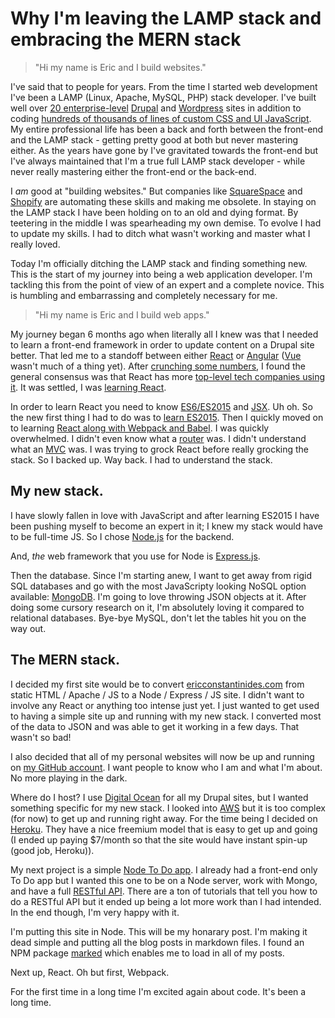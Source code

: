 # Why I'm leaving the LAMP stack and embracing the MERN stack

>"Hi my name is Eric and I build websites."

I've said that to people for years. From the time I started web development I've been a LAMP (Linux, Apache, MySQL, PHP) stack developer. I've built well over [20 enterprise-level](https://www.ericconstantinides.com/) [Drupal](https://www.drupal.org/) and [Wordpress](https://wordpress.org/) sites in addition to coding [hundreds of thousands of lines of custom CSS and UI JavaScript](https://www.ericconstantinides.com/snippets). My entire professional life has been a back and forth between the front-end and the LAMP stack - getting pretty good at both but never mastering either. As the years have gone by I've gravitated towards the front-end but I've always maintained that I'm a true full LAMP stack developer - while never really mastering either the front-end or the back-end.

I _am_ good at "building websites." But companies like [SquareSpace](https://www.squarespace.com/) and [Shopify](https://www.shopify.com/) are automating these skills and making me obsolete. In staying on the LAMP stack I have been holding on to an old and dying format. By teetering in the middle I was spearheading my own demise. To evolve I had to update my skills. I had to ditch what wasn't working and master what I really loved.

Today I'm officially ditching the LAMP stack and finding something new. This is the start of my journey into being a web application developer. I'm tackling this from the point of view of an expert and a complete novice. This is humbling and embarrassing and completely necessary for me.

>"Hi my name is Eric and I build web apps."

My journey began 6 months ago when literally all I knew was that I needed to learn a front-end framework in order to update content on a Drupal site better. That led me to a standoff between either [React](https://facebook.github.io/react/) or [Angular](https://angularjs.org/) ([Vue](https://vuejs.org/) wasn't much of a thing yet). After [crunching some numbers](https://www.youtube.com/watch?v=KMX1mFEmM3E), I found the general consensus was that React has more [top-level tech companies using it](https://github.com/facebook/react/wiki/sites-using-react). It was settled, I was [learning React](https://www.youtube.com/watch?v=MhkGQAoc7bc&list=PLoYCgNOIyGABj2GQSlDRjgvXtqfDxKm5b).

[//]:#((teaserBreak))

In order to learn React you need to know [ES6/ES2015](https://css-tricks.com/lets-learn-es2015/) and [JSX](https://www.youtube.com/watch?v=m_d7xofR1RQ). Uh oh. So the new first thing I had to do was to [learn ES2015](https://www.youtube.com/watch?v=HIS8juawTmM&list=PLVHlCYNvnqYouIVj3IgK3RmzpnWMaoqkw). Then I quickly moved on to learning [React along with Webpack and Babel](https://www.youtube.com/watch?v=uextYhQGP6k). I was quickly overwhelmed. I didn't even know what a [router](https://medium.com/@dabit3/beginner-s-guide-to-react-router-53094349669) was. I didn't understand what an [MVC](https://www.youtube.com/watch?v=1IsL6g2ixak) was. I was trying to grock React before really grocking the stack. So I backed up. Way back. I had to understand the stack.

## My new stack.

I have slowly fallen in love with JavaScript and after learning ES2015 I have been pushing myself to become an expert in it; I knew my stack would have to be full-time JS. So I chose [Node.js](https://www.youtube.com/playlist?list=PL4cUxeGkcC9gcy9lrvMJ75z9maRw4byYp) for the backend.

And, _the_ web framework that you use for Node is [Express.js](https://expressjs.com/).

Then the database. Since I'm starting anew, I want to get away from rigid SQL databases and go with the most JavaScripty looking NoSQL option available: [MongoDB](https://www.mongodb.com). I'm going to love throwing JSON objects at it. After doing some cursory research on it, I'm absolutely loving it compared to relational databases. Bye-bye MySQL, don't let the tables hit you on the way out.

## The MERN stack.

I decided my first site would be to convert [ericconstantinides.com](https://www.ericconstantinides.com) from static HTML / Apache / JS to a Node / Express / JS site. I didn't want to involve any React or anything too intense just yet. I just wanted to get used to having a simple site up and running with my new stack. I converted most of the data to JSON and was able to get it working in a few days. That wasn't so bad!

I also decided that all of my personal websites will now be up and running on [my GitHub account](//github.com/ericconstantinides). I want people to know who I am and what I'm about. No more playing in the dark.

Where do I host? I use [Digital Ocean](https://www.digitalocean.com/) for all my Drupal sites, but I wanted something specific for my new stack. I looked into [AWS](https://aws.amazon.com/) but it is too complex (for now) to get up and running right away. For the time being I decided on [Heroku](https://www.heroku.com/). They have a nice freemium model that is easy to get up and going (I ended up paying $7/month so that the site would have instant spin-up (good job, Heroku)).

My next project is a simple [Node To Do app](https://github.com/ericconstantinides/erics-node-todo). I already had a front-end only To Do app but I wanted this one to be on a Node server, work with Mongo, and have a full [RESTful API](https://www.youtube.com/watch?v=7YcW25PHnAA). There are a ton of tutorials that tell you how to do a RESTful API but it ended up being a lot more work than I had intended. In the end though, I'm very happy with it.

I'm putting this site in Node. This will be my honarary post. I'm making it dead simple and putting all the blog posts in markdown files. I found an NPM package [marked](https://www.npmjs.com/package/marked) which enables me to load in all of my posts.

Next up, React. Oh but first, Webpack.

For the first time in a long time I'm excited again about code. It's been a long time.